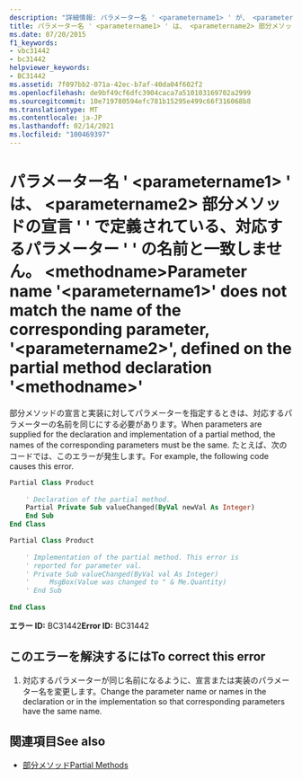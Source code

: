 ```yaml
---
description: "詳細情報: パラメーター名 ' <parametername1> ' が、 <parametername2> 部分メソッドの宣言 ' ' で定義されている、対応するパラメーター ' ' の名前と一致しません。 <methodname>"
title: パラメーター名 ' <parametername1> ' は、 <parametername2> 部分メソッドの宣言 ' ' で定義されている、対応するパラメーター ' ' の名前と一致しません。 <methodname>
ms.date: 07/20/2015
f1_keywords:
- vbc31442
- bc31442
helpviewer_keywords:
- BC31442
ms.assetid: 7f097bb2-071a-42ec-b7af-40da04f602f2
ms.openlocfilehash: de9bf49cf6dfc3904caca7a510103169702a2999
ms.sourcegitcommit: 10e719780594efc781b15295e499c66f316068b8
ms.translationtype: MT
ms.contentlocale: ja-JP
ms.lasthandoff: 02/14/2021
ms.locfileid: "100469397"
---
```

# <a name="parameter-name-parametername1-does-not-match-the-name-of-the-corresponding-parameter-parametername2-defined-on-the-partial-method-declaration-methodname"></a><span data-ttu-id="1232d-103">パラメーター名 ' \<parametername1> ' は、 \<parametername2> 部分メソッドの宣言 ' ' で定義されている、対応するパラメーター ' ' の名前と一致しません。 \<methodname></span><span class="sxs-lookup"><span data-stu-id="1232d-103">Parameter name '\<parametername1>' does not match the name of the corresponding parameter, '\<parametername2>', defined on the partial method declaration '\<methodname>'</span></span>

<span data-ttu-id="1232d-104">部分メソッドの宣言と実装に対してパラメーターを指定するときは、対応するパラメーターの名前を同じにする必要があります。</span><span class="sxs-lookup"><span data-stu-id="1232d-104">When parameters are supplied for the declaration and implementation of a partial method, the names of the corresponding parameters must be the same.</span></span> <span data-ttu-id="1232d-105">たとえば、次のコードでは、このエラーが発生します。</span><span class="sxs-lookup"><span data-stu-id="1232d-105">For example, the following code causes this error.</span></span>  
  
```vb  
Partial Class Product  
  
    ' Declaration of the partial method.  
    Partial Private Sub valueChanged(ByVal newVal As Integer)  
    End Sub  
End Class  
```  
  
```vb  
Partial Class Product  
  
    ' Implementation of the partial method. This error is  
    ' reported for parameter val.  
    ' Private Sub valueChanged(ByVal val As Integer)  
    '     MsgBox(Value was changed to " & Me.Quantity)  
    ' End Sub  
  
End Class  
```  
  
 <span data-ttu-id="1232d-106">**エラー ID:** BC31442</span><span class="sxs-lookup"><span data-stu-id="1232d-106">**Error ID:** BC31442</span></span>  
  
## <a name="to-correct-this-error"></a><span data-ttu-id="1232d-107">このエラーを解決するには</span><span class="sxs-lookup"><span data-stu-id="1232d-107">To correct this error</span></span>  
  
1. <span data-ttu-id="1232d-108">対応するパラメーターが同じ名前になるように、宣言または実装のパラメーター名を変更します。</span><span class="sxs-lookup"><span data-stu-id="1232d-108">Change the parameter name or names in the declaration or in the implementation so that corresponding parameters have the same name.</span></span>  
  
## <a name="see-also"></a><span data-ttu-id="1232d-109">関連項目</span><span class="sxs-lookup"><span data-stu-id="1232d-109">See also</span></span>

- [<span data-ttu-id="1232d-110">部分メソッド</span><span class="sxs-lookup"><span data-stu-id="1232d-110">Partial Methods</span></span>](../programming-guide/language-features/procedures/partial-methods.md)
